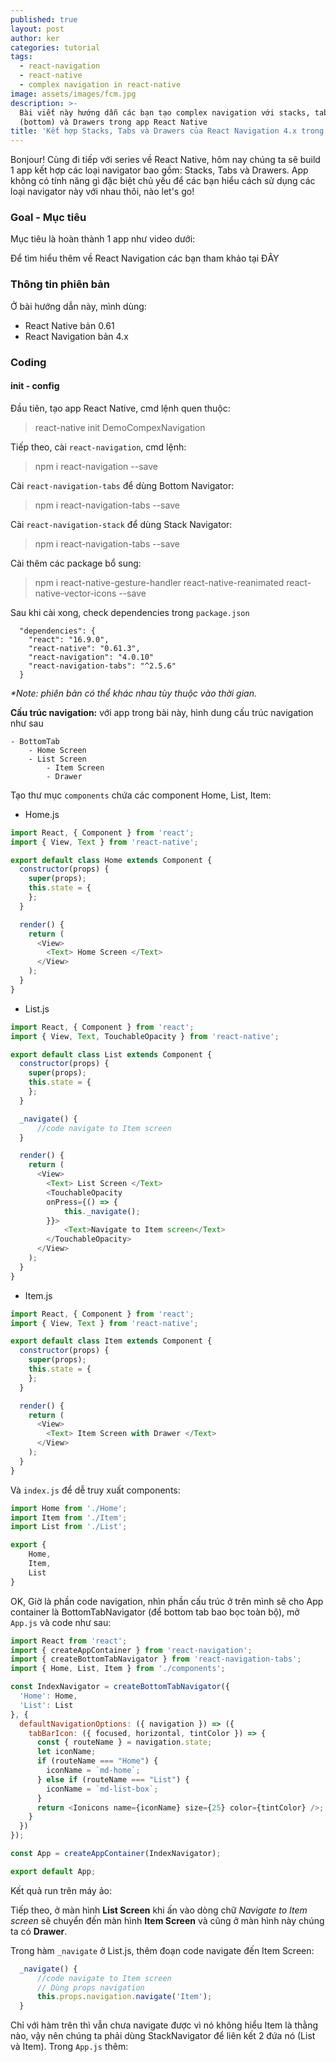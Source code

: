 ```yaml
---
published: true
layout: post
author: ker
categories: tutorial
tags:
  - react-navigation
  - react-native
  - complex navigation in react-native
image: assets/images/fcm.jpg
description: >-
  Bài viết này hướng dẫn các bạn tạo complex navigation với stacks, tabs
  (bottom) và Drawers trong app React Native
title: 'Kết hợp Stacks, Tabs và Drawers của React Navigation 4.x trong React Native'
---
```

Bonjour! Cùng đi tiếp với series về React Native, hôm nay chúng ta sẽ build 1 app kết hợp các loại navigator bao gồm: Stacks, Tabs và Drawers. App không có tính năng gì đặc biệt chủ yếu để các bạn hiểu cách sử dụng các loại navigator này với nhau thôi, nào let's go!
### Goal - Mục tiêu
Mục tiêu là hoàn thành 1 app như video dưới:

Để tìm hiểu thêm về React Navigation các bạn tham khảo tại ĐÂY
### Thông tin phiên bản
Ở bài hướng dẫn này, mình dùng:
- React Native bản 0.61
- React Navigation bản 4.x

### Coding
#### init - config
Đầu tiên, tạo app React Native, cmd lệnh quen thuộc:
> react-native init DemoCompexNavigation

Tiếp theo, cài `react-navigation`, cmd lệnh:
> npm i react-navigation --save

Cài `react-navigation-tabs` để dùng Bottom Navigator:
> npm i react-navigation-tabs --save

Cài `react-navigation-stack` để dùng Stack Navigator:
> npm i react-navigation-tabs --save

Cài thêm các package bổ sung:
> npm i react-native-gesture-handler react-native-reanimated react-native-vector-icons --save

Sau khi cài xong, check dependencies trong `package.json`
```
  "dependencies": {
    "react": "16.9.0",
    "react-native": "0.61.3",
    "react-navigation": "4.0.10"
    "react-navigation-tabs": "^2.5.6"
  }
```
_*Note: phiên bản có thể khác nhau tùy thuộc vào thời gian._

**Cấu trúc navigation:** với app trong bài này, hình dung cấu trúc navigation như sau
```
- BottomTab
	- Home Screen
	- List Screen
    	- Item Screen
    	- Drawer
```

Tạo thư mục `components` chứa các component Home, List, Item:
- Home.js

```javascript
import React, { Component } from 'react';
import { View, Text } from 'react-native';

export default class Home extends Component {
  constructor(props) {
    super(props);
    this.state = {
    };
  }

  render() {
    return (
      <View>
        <Text> Home Screen </Text>
      </View>
    );
  }
}
```

- List.js

```javascript
import React, { Component } from 'react';
import { View, Text, TouchableOpacity } from 'react-native';

export default class List extends Component {
  constructor(props) {
    super(props);
    this.state = {
    };
  }

  _navigate() {
      //code navigate to Item screen
  }

  render() {
    return (
      <View>
        <Text> List Screen </Text>
        <TouchableOpacity
        onPress={() => {
            this._navigate();
        }}>
            <Text>Navigate to Item screen</Text>
        </TouchableOpacity>
      </View>
    );
  }
}
```

- Item.js

```javascript
import React, { Component } from 'react';
import { View, Text } from 'react-native';

export default class Item extends Component {
  constructor(props) {
    super(props);
    this.state = {
    };
  }

  render() {
    return (
      <View>
        <Text> Item Screen with Drawer </Text>
      </View>
    );
  }
}
```

Và `index.js` để dễ truy xuất components:
```javascript
import Home from './Home';
import Item from './Item';
import List from './List';

export {
    Home,
    Item,
    List
}

```

OK, Giờ là phần code navigation, nhìn phần cấu trúc ở trên mình sẽ cho App container là BottomTabNavigator (để bottom tab bao bọc toàn bộ), mở `App.js` và code như sau:
```javascript
import React from 'react';
import { createAppContainer } from 'react-navigation';
import { createBottomTabNavigator } from 'react-navigation-tabs';
import { Home, List, Item } from './components';

const IndexNavigator = createBottomTabNavigator({
  'Home': Home,
  'List': List
}, {
  defaultNavigationOptions: ({ navigation }) => ({
    tabBarIcon: ({ focused, horizontal, tintColor }) => {
      const { routeName } = navigation.state;
      let iconName;
      if (routeName === "Home") {
        iconName = `md-home`;
      } else if (routeName === "List") {
        iconName = `md-list-box`;
      }
      return <Ionicons name={iconName} size={25} color={tintColor} />;
    }
  })
});

const App = createAppContainer(IndexNavigator);

export default App;
```

Kết quả run trên máy ảo:

Tiếp theo, ở màn hình **List Screen** khi ấn vào dòng chữ _Navigate to Item screen_ sẽ chuyển đến màn hình **Item Screen** và cũng ở màn hình này chúng ta có **Drawer**.

Trong hàm `_navigate` ở List.js, thêm đoạn code navigate đến Item Screen:
```javascript
  _navigate() {
      //code navigate to Item screen
      // Dùng props navigation 
      this.props.navigation.navigate('Item');
  }
```

Chỉ với hàm trên thì vẫn chưa navigate được vì nó không hiểu Item là thằng nào, vậy nên chúng ta phải dùng StackNavigator để liên kết 2 đứa nó (List và Item). Trong `App.js` thêm:
```javascript

```